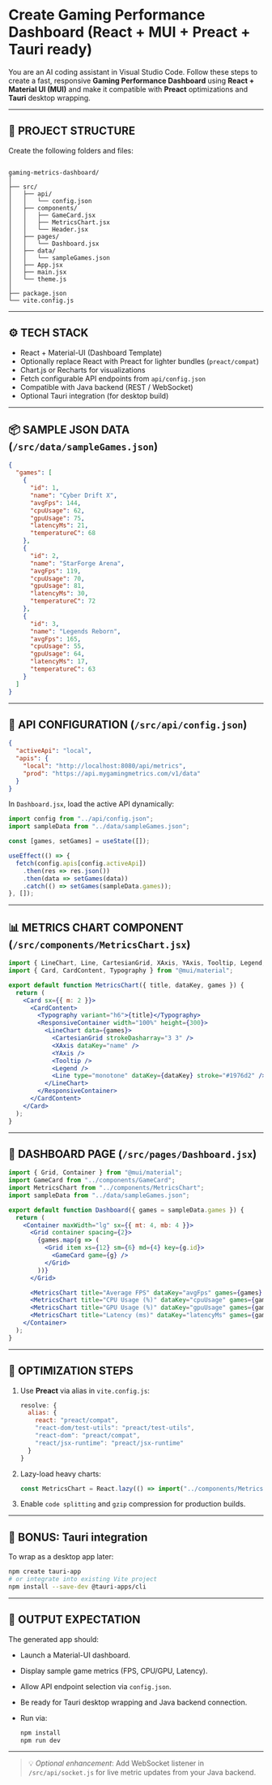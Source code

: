 # Create Gaming Performance Dashboard (React + MUI + Preact + Tauri ready)

You are an AI coding assistant in Visual Studio Code.
Follow these steps to create a fast, responsive **Gaming Performance Dashboard** using **React + Material UI (MUI)** and make it compatible with **Preact** optimizations and **Tauri** desktop wrapping.

---

## 🧱 PROJECT STRUCTURE
Create the following folders and files:

```

gaming-metrics-dashboard/
│
├── src/
│   ├── api/
│   │   └── config.json
│   ├── components/
│   │   ├── GameCard.jsx
│   │   ├── MetricsChart.jsx
│   │   └── Header.jsx
│   ├── pages/
│   │   └── Dashboard.jsx
│   ├── data/
│   │   └── sampleGames.json
│   ├── App.jsx
│   ├── main.jsx
│   └── theme.js
│
├── package.json
└── vite.config.js

````

---

## ⚙️ TECH STACK
- React + Material-UI (Dashboard Template)
- Optionally replace React with Preact for lighter bundles (`preact/compat`)
- Chart.js or Recharts for visualizations
- Fetch configurable API endpoints from `api/config.json`
- Compatible with Java backend (REST / WebSocket)
- Optional Tauri integration (for desktop build)

---

## 📦 SAMPLE JSON DATA (`/src/data/sampleGames.json`)
```json
{
  "games": [
    {
      "id": 1,
      "name": "Cyber Drift X",
      "avgFps": 144,
      "cpuUsage": 62,
      "gpuUsage": 75,
      "latencyMs": 21,
      "temperatureC": 68
    },
    {
      "id": 2,
      "name": "StarForge Arena",
      "avgFps": 119,
      "cpuUsage": 70,
      "gpuUsage": 81,
      "latencyMs": 30,
      "temperatureC": 72
    },
    {
      "id": 3,
      "name": "Legends Reborn",
      "avgFps": 165,
      "cpuUsage": 55,
      "gpuUsage": 64,
      "latencyMs": 17,
      "temperatureC": 63
    }
  ]
}
````

---

## 🔌 API CONFIGURATION (`/src/api/config.json`)

```json
{
  "activeApi": "local",
  "apis": {
    "local": "http://localhost:8080/api/metrics",
    "prod": "https://api.mygamingmetrics.com/v1/data"
  }
}
```

In `Dashboard.jsx`, load the active API dynamically:

```js
import config from "../api/config.json";
import sampleData from "../data/sampleGames.json";

const [games, setGames] = useState([]);

useEffect(() => {
  fetch(config.apis[config.activeApi])
    .then(res => res.json())
    .then(data => setGames(data))
    .catch(() => setGames(sampleData.games));
}, []);
```

---

## 📊 METRICS CHART COMPONENT (`/src/components/MetricsChart.jsx`)

```jsx
import { LineChart, Line, CartesianGrid, XAxis, YAxis, Tooltip, Legend, ResponsiveContainer } from "recharts";
import { Card, CardContent, Typography } from "@mui/material";

export default function MetricsChart({ title, dataKey, games }) {
  return (
    <Card sx={{ m: 2 }}>
      <CardContent>
        <Typography variant="h6">{title}</Typography>
        <ResponsiveContainer width="100%" height={300}>
          <LineChart data={games}>
            <CartesianGrid strokeDasharray="3 3" />
            <XAxis dataKey="name" />
            <YAxis />
            <Tooltip />
            <Legend />
            <Line type="monotone" dataKey={dataKey} stroke="#1976d2" />
          </LineChart>
        </ResponsiveContainer>
      </CardContent>
    </Card>
  );
}
```

---

## 🧩 DASHBOARD PAGE (`/src/pages/Dashboard.jsx`)

```jsx
import { Grid, Container } from "@mui/material";
import GameCard from "../components/GameCard";
import MetricsChart from "../components/MetricsChart";
import sampleData from "../data/sampleGames.json";

export default function Dashboard({ games = sampleData.games }) {
  return (
    <Container maxWidth="lg" sx={{ mt: 4, mb: 4 }}>
      <Grid container spacing={2}>
        {games.map(g => (
          <Grid item xs={12} sm={6} md={4} key={g.id}>
            <GameCard game={g} />
          </Grid>
        ))}
      </Grid>

      <MetricsChart title="Average FPS" dataKey="avgFps" games={games} />
      <MetricsChart title="CPU Usage (%)" dataKey="cpuUsage" games={games} />
      <MetricsChart title="GPU Usage (%)" dataKey="gpuUsage" games={games} />
      <MetricsChart title="Latency (ms)" dataKey="latencyMs" games={games} />
    </Container>
  );
}
```

---

## 🧠 OPTIMIZATION STEPS

1. Use **Preact** via alias in `vite.config.js`:

   ```js
   resolve: {
     alias: {
       react: "preact/compat",
       "react-dom/test-utils": "preact/test-utils",
       "react-dom": "preact/compat",
       "react/jsx-runtime": "preact/jsx-runtime"
     }
   }
   ```
2. Lazy-load heavy charts:

   ```js
   const MetricsChart = React.lazy(() => import("../components/MetricsChart"));
   ```
3. Enable `code splitting` and `gzip` compression for production builds.

---

## 🧱 BONUS: Tauri integration

To wrap as a desktop app later:

```bash
npm create tauri-app
# or integrate into existing Vite project
npm install --save-dev @tauri-apps/cli
```

---

## 🚀 OUTPUT EXPECTATION

The generated app should:

* Launch a Material-UI dashboard.
* Display sample game metrics (FPS, CPU/GPU, Latency).
* Allow API endpoint selection via `config.json`.
* Be ready for Tauri desktop wrapping and Java backend connection.
* Run via:

  ```bash
  npm install
  npm run dev
  ```

---

> 💡 *Optional enhancement*: Add WebSocket listener in `/src/api/socket.js` for live metric updates from your Java backend.

 
 
